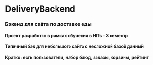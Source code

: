 # DeliveryBackend
<h3>Бэкенд для сайта по доставке еды</h3>
<h4>Проект разработан в рамках обучения в HITs - 3 семестр</h4>
<h4>Типичный бэк для небольшого сайта с несложной базой данный</h4>
<h4>Кратко: есть пользователи, набор блюд, заказы, корзины, рейтинг</h4>
